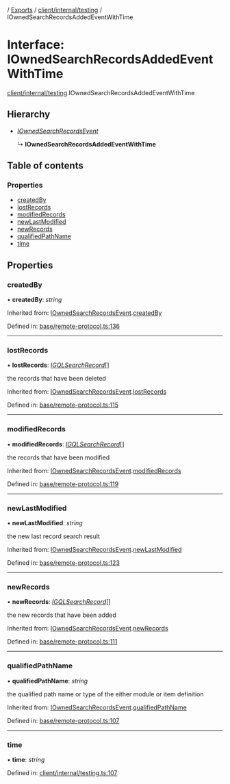 [](../README.md) / [Exports](../modules.md) / [client/internal/testing](../modules/client_internal_testing.md) / IOwnedSearchRecordsAddedEventWithTime

# Interface: IOwnedSearchRecordsAddedEventWithTime

[client/internal/testing](../modules/client_internal_testing.md).IOwnedSearchRecordsAddedEventWithTime

## Hierarchy

* [*IOwnedSearchRecordsEvent*](remote_protocol.iownedsearchrecordsevent.md)

  ↳ **IOwnedSearchRecordsAddedEventWithTime**

## Table of contents

### Properties

- [createdBy](client_internal_testing.iownedsearchrecordsaddedeventwithtime.md#createdby)
- [lostRecords](client_internal_testing.iownedsearchrecordsaddedeventwithtime.md#lostrecords)
- [modifiedRecords](client_internal_testing.iownedsearchrecordsaddedeventwithtime.md#modifiedrecords)
- [newLastModified](client_internal_testing.iownedsearchrecordsaddedeventwithtime.md#newlastmodified)
- [newRecords](client_internal_testing.iownedsearchrecordsaddedeventwithtime.md#newrecords)
- [qualifiedPathName](client_internal_testing.iownedsearchrecordsaddedeventwithtime.md#qualifiedpathname)
- [time](client_internal_testing.iownedsearchrecordsaddedeventwithtime.md#time)

## Properties

### createdBy

• **createdBy**: *string*

Inherited from: [IOwnedSearchRecordsEvent](remote_protocol.iownedsearchrecordsevent.md).[createdBy](remote_protocol.iownedsearchrecordsevent.md#createdby)

Defined in: [base/remote-protocol.ts:136](https://github.com/onzag/itemize/blob/0569bdf2/base/remote-protocol.ts#L136)

___

### lostRecords

• **lostRecords**: [*IGQLSearchRecord*](gql_querier.igqlsearchrecord.md)[]

the records that have been deleted

Inherited from: [IOwnedSearchRecordsEvent](remote_protocol.iownedsearchrecordsevent.md).[lostRecords](remote_protocol.iownedsearchrecordsevent.md#lostrecords)

Defined in: [base/remote-protocol.ts:115](https://github.com/onzag/itemize/blob/0569bdf2/base/remote-protocol.ts#L115)

___

### modifiedRecords

• **modifiedRecords**: [*IGQLSearchRecord*](gql_querier.igqlsearchrecord.md)[]

the records that have been modified

Inherited from: [IOwnedSearchRecordsEvent](remote_protocol.iownedsearchrecordsevent.md).[modifiedRecords](remote_protocol.iownedsearchrecordsevent.md#modifiedrecords)

Defined in: [base/remote-protocol.ts:119](https://github.com/onzag/itemize/blob/0569bdf2/base/remote-protocol.ts#L119)

___

### newLastModified

• **newLastModified**: *string*

the new last record search result

Inherited from: [IOwnedSearchRecordsEvent](remote_protocol.iownedsearchrecordsevent.md).[newLastModified](remote_protocol.iownedsearchrecordsevent.md#newlastmodified)

Defined in: [base/remote-protocol.ts:123](https://github.com/onzag/itemize/blob/0569bdf2/base/remote-protocol.ts#L123)

___

### newRecords

• **newRecords**: [*IGQLSearchRecord*](gql_querier.igqlsearchrecord.md)[]

the new records that have been added

Inherited from: [IOwnedSearchRecordsEvent](remote_protocol.iownedsearchrecordsevent.md).[newRecords](remote_protocol.iownedsearchrecordsevent.md#newrecords)

Defined in: [base/remote-protocol.ts:111](https://github.com/onzag/itemize/blob/0569bdf2/base/remote-protocol.ts#L111)

___

### qualifiedPathName

• **qualifiedPathName**: *string*

the qualified path name or type of the either module or item definition

Inherited from: [IOwnedSearchRecordsEvent](remote_protocol.iownedsearchrecordsevent.md).[qualifiedPathName](remote_protocol.iownedsearchrecordsevent.md#qualifiedpathname)

Defined in: [base/remote-protocol.ts:107](https://github.com/onzag/itemize/blob/0569bdf2/base/remote-protocol.ts#L107)

___

### time

• **time**: *string*

Defined in: [client/internal/testing.ts:107](https://github.com/onzag/itemize/blob/0569bdf2/client/internal/testing.ts#L107)
